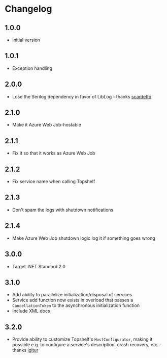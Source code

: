 # Changelog

## 1.0.0
* Initial version

## 1.0.1
* Exception handling

## 2.0.0
* Lose the Serilog dependency in favor of LibLog - thanks [scardetto]

## 2.1.0
* Make it Azure Web Job-hostable

## 2.1.1
* Fix it so that it works as Azure Web Job

## 2.1.2
* Fix service name when calling Topshelf

## 2.1.3
* Don't spam the logs with shutdown notifications

## 2.1.4
* Make Azure Web Job shutdown logic log it if something goes wrong

## 3.0.0
* Target .NET Standard 2.0

## 3.1.0
* Add ability to parallelize initialization/disposal of services
* Service add function now exists in overload that passes a `CancellationToken` to the asynchronous initialization function
* Include XML docs

## 3.2.0
* Provide ability to customize Topshelf's `HostConfigurator`, making it possible e.g. to configure a service's description, crash recovery, etc. - thanks [igitur]

[igitur]: https://github.com/igitur
[scardetto]: https://github.com/scardetto